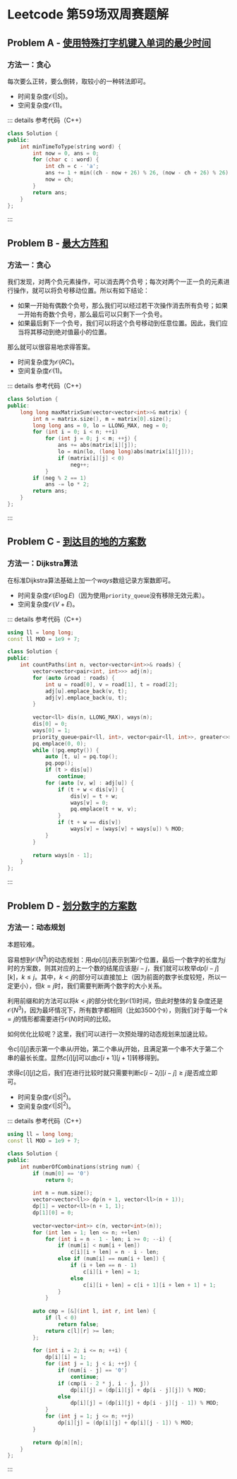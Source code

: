 # Leetcode 第59场双周赛题解

## Problem A - [使用特殊打字机键入单词的最少时间](https://leetcode.cn/problems/minimum-time-to-type-word-using-special-typewriter/)

### 方法一：贪心

每次要么正转，要么倒转，取较小的一种转法即可。

- 时间复杂度$\mathcal{O}(|S|)$。
- 空间复杂度$\mathcal{O}(1)$。

::: details 参考代码（C++）

```cpp
class Solution {
public:
    int minTimeToType(string word) {
        int now = 0, ans = 0;
        for (char c : word) {
            int ch = c - 'a';
            ans += 1 + min((ch - now + 26) % 26, (now - ch + 26) % 26);
            now = ch;
        }
        return ans;
    }
};
```

:::


## Problem B - [最大方阵和](https://leetcode.cn/problems/maximum-matrix-sum/)

### 方法一：贪心

我们发现，对两个负元素操作，可以消去两个负号；每次对两个一正一负的元素进行操作，就可以将负号移动位置。所以有如下结论：

- 如果一开始有偶数个负号，那么我们可以经过若干次操作消去所有负号；如果一开始有奇数个负号，那么最后可以只剩下一个负号。
- 如果最后剩下一个负号，我们可以将这个负号移动到任意位置。因此，我们应当将其移动到绝对值最小的位置。

那么就可以很容易地求得答案。

- 时间复杂度为$\mathcal{O}(RC)$。
- 空间复杂度$\mathcal{O}(1)$。

::: details 参考代码（C++）

```cpp
class Solution {
public:
    long long maxMatrixSum(vector<vector<int>>& matrix) {
        int n = matrix.size(), m = matrix[0].size();
        long long ans = 0, lo = LLONG_MAX, neg = 0;
        for (int i = 0; i < n; ++i)
            for (int j = 0; j < m; ++j) {
                ans += abs(matrix[i][j]);
                lo = min(lo, (long long)abs(matrix[i][j]));
                if (matrix[i][j] < 0)
                    neg++;
            }
        if (neg % 2 == 1)
            ans -= lo * 2;
        return ans;
    }
};
```

:::


## Problem C - [到达目的地的方案数](https://leetcode.cn/problems/number-of-ways-to-arrive-at-destination/)

### 方法一：Dijkstra算法

在标准Dijkstra算法基础上加一个$ways$数组记录方案数即可。

- 时间复杂度$\mathcal{O}(E\log E)$（因为使用`priority_queue`没有移除无效元素）。
- 空间复杂度$\mathcal{O}(V+E)$。

::: details 参考代码（C++）

```cpp
using ll = long long;
const ll MOD = 1e9 + 7;

class Solution {
public:
    int countPaths(int n, vector<vector<int>>& roads) {
        vector<vector<pair<int, int>>> adj(n);
        for (auto &road : roads) {
            int u = road[0], v = road[1], t = road[2];
            adj[u].emplace_back(v, t);
            adj[v].emplace_back(u, t);
        }
        
        vector<ll> dis(n, LLONG_MAX), ways(n);
        dis[0] = 0;
        ways[0] = 1;
        priority_queue<pair<ll, int>, vector<pair<ll, int>>, greater<>> pq;
        pq.emplace(0, 0);
        while (!pq.empty()) {
            auto [t, u] = pq.top();
            pq.pop();
            if (t > dis[u])
                continue;
            for (auto [v, w] : adj[u]) {
                if (t + w < dis[v]) {
                    dis[v] = t + w;
                    ways[v] = 0;
                    pq.emplace(t + w, v);
                }
                if (t + w == dis[v])
                    ways[v] = (ways[v] + ways[u]) % MOD;
            }
        }
        
        return ways[n - 1];
    }
};
```

:::

## Problem D - [划分数字的方案数](https://leetcode.cn/problems/number-of-ways-to-separate-numbers/)

### 方法一：动态规划

本题较难。

容易想到$\mathcal{O}(N^3)$的动态规划：用$dp[i][j]$表示到第$i$个位置，最后一个数字的长度为$j$时的方案数，则其对应的上一个数的结尾应该是$i-j$，我们就可以枚举$dp[i-j][k]$，$k\le j$。其中，$k<j$的部分可以直接加上（因为前面的数字长度较短，所以一定更小），但$k=j$时，我们需要判断两个数字的大小关系。

利用前缀和的方法可以将$k<j$的部分优化到$\mathcal{O}(1)$时间，但此时整体的复杂度还是$\mathcal{O}(N^3)$，因为最坏情况下，所有数字都相同（比如3500个`9`），则我们对于每一个$k=j$的情形都需要进行$\mathcal{O}(N)$时间的比较。

如何优化比较呢？这里，我们可以进行一次预处理的动态规划来加速比较。

令$c[i][j]$表示第一个串从$i$开始，第二个串从$j$开始，且满足第一个串不大于第二个串的最长长度。显然$c[i][j]$可以由$c[i+1][j+1]$转移得到。

求得$c[i][j]$之后，我们在进行比较时就只需要判断$c[i-2j][i-j]\ge j$是否成立即可。

- 时间复杂度$\mathcal{O}(|S|^2)$。
- 空间复杂度$\mathcal{O}(|S|^2)$。

::: details 参考代码（C++）

```cpp
using ll = long long;
const ll MOD = 1e9 + 7;

class Solution {
public:
    int numberOfCombinations(string num) {
        if (num[0] == '0')
            return 0;
        
        int n = num.size();
        vector<vector<ll>> dp(n + 1, vector<ll>(n + 1));
        dp[1] = vector<ll>(n + 1, 1);
        dp[1][0] = 0;
        
        vector<vector<int>> c(n, vector<int>(n));
        for (int len = 1; len <= n; ++len)
            for (int i = n - 1 - len; i >= 0; --i) {
                if (num[i] < num[i + len])
                    c[i][i + len] = n - i - len;
                else if (num[i] == num[i + len]) {
                    if (i + len == n - 1)
                        c[i][i + len] = 1;
                    else
                        c[i][i + len] = c[i + 1][i + len + 1] + 1;
                }
            }
        
        auto cmp = [&](int l, int r, int len) {
            if (l < 0)
                return false;
            return c[l][r] >= len;
        };
        
        for (int i = 2; i <= n; ++i) {
            dp[i][i] = 1;
            for (int j = 1; j < i; ++j) {
                if (num[i - j] == '0')
                    continue;
                if (cmp(i - 2 * j, i - j, j))
                    dp[i][j] = (dp[i][j] + dp[i - j][j]) % MOD;
                else
                    dp[i][j] = (dp[i][j] + dp[i - j][j - 1]) % MOD;   
            }
            for (int j = 1; j <= n; ++j)
                dp[i][j] = (dp[i][j] + dp[i][j - 1]) % MOD;
        }
        
        return dp[n][n];
    }
};
```

:::

<Utterances />
